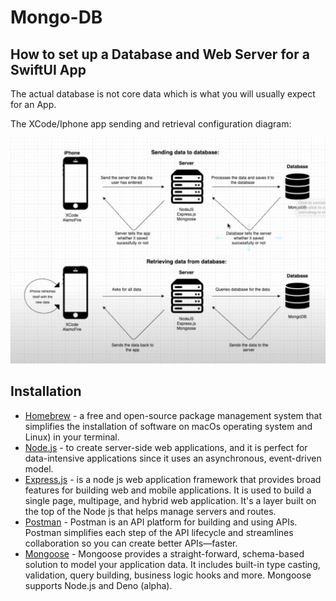 # Mongo-DB


## How to set up a Database and Web Server for a SwiftUI App


The actual database is not core data which is what you will usually expect for an App.



The XCode/Iphone app sending and retrieval configuration diagram: 

![](./Mongo-Configuration/configurationdiagram.jpeg)



## Installation 


- [Homebrew](https://brew.sh/) - a free and open-source package management system that simplifies the installation of software on macOs operating system and Linux) in your terminal. 
- [Node.js](https://nodejs.org/en) - to create server-side web applications, and it is perfect for data-intensive applications since it uses an asynchronous, event-driven model.
- [Express.js](https://expressjs.com/en/starter/installing.html) - is a node js web application framework that provides broad features for building web and mobile applications. It is used to build a single page, multipage, and hybrid web application. It's a layer built on the top of the Node js that helps manage servers and routes.
- [Postman](https://www.postman.com/downloads/) - Postman is an API platform for building and using APIs. Postman simplifies each step of the API lifecycle and streamlines collaboration so you can create better APIs—faster.
- [Mongoose](https://www.npmjs.com/package/mongoose) - Mongoose provides a straight-forward, schema-based solution to model your application data. It includes built-in type casting, validation, query building, business logic hooks and more. Mongoose supports Node.js and Deno (alpha).

````

````


